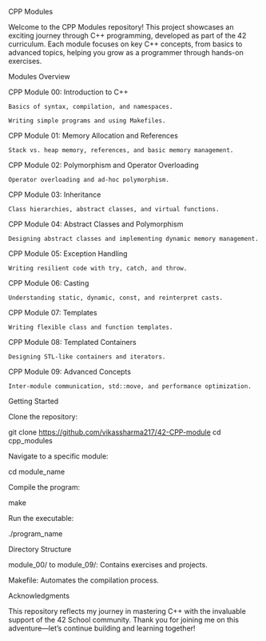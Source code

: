 CPP Modules

Welcome to the CPP Modules repository! This project showcases an exciting journey through C++ programming, developed as part of the 42 curriculum. Each module focuses on key C++ concepts, from basics to advanced topics, helping you grow as a programmer through hands-on exercises.

Modules Overview

CPP Module 00: Introduction to C++

    Basics of syntax, compilation, and namespaces.

    Writing simple programs and using Makefiles.

CPP Module 01: Memory Allocation and References

    Stack vs. heap memory, references, and basic memory management.

CPP Module 02: Polymorphism and Operator Overloading

    Operator overloading and ad-hoc polymorphism.

CPP Module 03: Inheritance

    Class hierarchies, abstract classes, and virtual functions.

CPP Module 04: Abstract Classes and Polymorphism

    Designing abstract classes and implementing dynamic memory management.

CPP Module 05: Exception Handling

    Writing resilient code with try, catch, and throw.

CPP Module 06: Casting

    Understanding static, dynamic, const, and reinterpret casts.

CPP Module 07: Templates

    Writing flexible class and function templates.

CPP Module 08: Templated Containers

    Designing STL-like containers and iterators.

CPP Module 09: Advanced Concepts

    Inter-module communication, std::move, and performance optimization.


Getting Started

Clone the repository:

git clone https://github.com/vikassharma217/42-CPP-module
cd cpp_modules

Navigate to a specific module:

cd module_name

Compile the program:

make

Run the executable:

./program_name

Directory Structure

module_00/ to module_09/: Contains exercises and projects.

Makefile: Automates the compilation process.

Acknowledgments

This repository reflects my journey in mastering C++ with the invaluable support of the 42 School community. Thank you for joining me on this adventure—let’s continue building and learning together!

